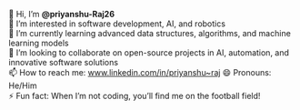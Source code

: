 
👋 Hi, I’m **@priyanshu-Raj26**  
👀 I’m interested in software development, AI, and robotics  
🌱 I’m currently learning advanced data structures, algorithms, and machine learning models  
💞️ I’m looking to collaborate on open-source projects in AI, automation, and innovative software solutions  
📫 How to reach me: www.linkedin.com/in/priyanshu~raj
😄 Pronouns: He/Him  
⚡ Fun fact: When I’m not coding, you’ll find me on the football field!  



<!---
priyanshu-Raj26/priyanshu-Raj26 is a ✨ special ✨ repository because its `README.md` (this file) appears on your GitHub profile.
You can click the Preview link to take a look at your changes.
--->
